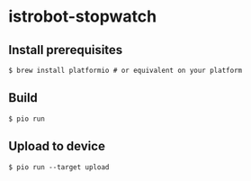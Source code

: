 # istrobot-stopwatch

## Install prerequisites

    $ brew install platformio # or equivalent on your platform

## Build

    $ pio run

## Upload to device

    $ pio run --target upload
